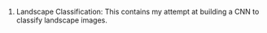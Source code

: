 1. Landscape Classification: This contains my attempt at building a CNN to classify landscape images.
